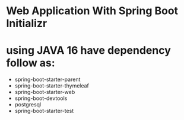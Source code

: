 # Web Application With Spring Boot Initializr
# using JAVA 16 have dependency follow as:
<ul>
    <li>spring-boot-starter-parent</li>
    <li>spring-boot-starter-thymeleaf</li>
    <li>spring-boot-starter-web</li>
    <li>spring-boot-devtools</li>
    <li>postgresql</li>
    <li>spring-boot-starter-test</li>
</ul>
